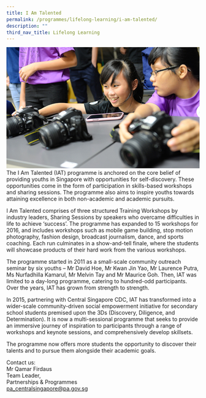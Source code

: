 ```yaml
---
title: I Am Talented
permalink: /programmes/lifelong-learning/i-am-talented/
description: ""
third_nav_title: Lifelong Learning
---
```

![I am talented](/images/Programmes/0cc08d44-2957-4866-bd69-e9c10f290d0b_i-am-talented.jpg)
The I Am Talented (IAT) programme is anchored on the core belief of providing youths in Singapore with opportunities for self-discovery. These opportunities come in the form of participation in skills-based workshops and sharing sessions. The programme also aims to inspire youths towards attaining excellence in both non-academic and academic pursuits.

I Am Talented comprises of three structured Training Workshops by industry leaders, Sharing Sessions by speakers who overcame difficulties in life to achieve ‘success’. The programme has expanded to 15 workshops for 2016, and includes workshops such as mobile game building, stop motion photography, fashion design, broadcast journalism, dance, and sports coaching. Each run culminates in a show-and-tell finale, where the students will showcase products of their hard work from the various workshops.

The programme started in 2011 as a small-scale community outreach seminar by six youths – Mr David Hoe, Mr Kwan Jin Yao, Mr Laurence Putra, Ms Nurfadhilla Kamarul, Mr Melvin Tay and Mr Maurice Goh. Then, IAT was limited to a day-long programme, catering to hundred-odd participants. Over the years, IAT has grown from strength to strength.

In 2015, partnering with Central Singapore CDC, IAT has transformed into a wider-scale community-driven social empowerment initiative for secondary school students premised upon the 3Ds (Discovery, Diligence, and Determination). It is now a multi-sessional programme that seeks to provide an immersive journey of inspiration to participants through a range of workshops and keynote sessions, and comprehensively develop skillsets.

The programme now offers more students the opportunity to discover their talents and to pursue them alongside their academic goals.

Contact us:  
Mr Qamar Firdaus  
Team Leader,   
Partnerships & Programmes  
[pa\_centralsingapore@pa.gov.sg](mailto:pa_centralsingapore@pa.gov.sg)